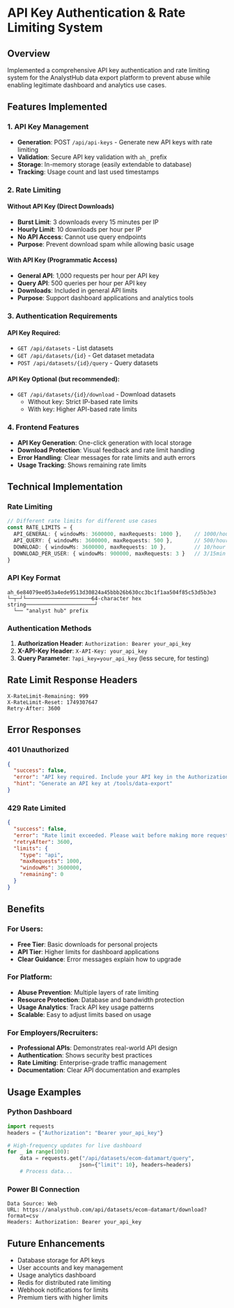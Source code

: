 # API Key Authentication & Rate Limiting System

## Overview
Implemented a comprehensive API key authentication and rate limiting system for the AnalystHub data export platform to prevent abuse while enabling legitimate dashboard and analytics use cases.

## Features Implemented

### 1. API Key Management
- **Generation**: POST `/api/api-keys` - Generate new API keys with rate limiting
- **Validation**: Secure API key validation with `ah_` prefix
- **Storage**: In-memory storage (easily extendable to database)
- **Tracking**: Usage count and last used timestamps

### 2. Rate Limiting

#### Without API Key (Direct Downloads)
- **Burst Limit**: 3 downloads every 15 minutes per IP
- **Hourly Limit**: 10 downloads per hour per IP
- **No API Access**: Cannot use query endpoints
- **Purpose**: Prevent download spam while allowing basic usage

#### With API Key (Programmatic Access)
- **General API**: 1,000 requests per hour per API key
- **Query API**: 500 queries per hour per API key
- **Downloads**: Included in general API limits
- **Purpose**: Support dashboard applications and analytics tools

### 3. Authentication Requirements

#### API Key Required:
- `GET /api/datasets` - List datasets
- `GET /api/datasets/{id}` - Get dataset metadata  
- `POST /api/datasets/{id}/query` - Query datasets

#### API Key Optional (but recommended):
- `GET /api/datasets/{id}/download` - Download datasets
  - Without key: Strict IP-based rate limits
  - With key: Higher API-based rate limits

### 4. Frontend Features
- **API Key Generation**: One-click generation with local storage
- **Download Protection**: Visual feedback and rate limit handling
- **Error Handling**: Clear messages for rate limits and auth errors
- **Usage Tracking**: Shows remaining rate limits

## Technical Implementation

### Rate Limiting
```typescript
// Different rate limits for different use cases
const RATE_LIMITS = {
  API_GENERAL: { windowMs: 3600000, maxRequests: 1000 },    // 1000/hour
  API_QUERY: { windowMs: 3600000, maxRequests: 500 },       // 500/hour
  DOWNLOAD: { windowMs: 3600000, maxRequests: 10 },         // 10/hour
  DOWNLOAD_PER_USER: { windowMs: 900000, maxRequests: 3 }   // 3/15min
}
```

### API Key Format
```
ah_6e84079ee053a4ede9513d30824a45bbb26b630cc3bc1f1aa504f85c53d5b3e3
└─┬─┘└─────────────────────64-character hex string──────────────────────┘
  └── "analyst hub" prefix
```

### Authentication Methods
1. **Authorization Header**: `Authorization: Bearer your_api_key`
2. **X-API-Key Header**: `X-API-Key: your_api_key`
3. **Query Parameter**: `?api_key=your_api_key` (less secure, for testing)

## Rate Limit Response Headers
```http
X-RateLimit-Remaining: 999
X-RateLimit-Reset: 1749307647
Retry-After: 3600
```

## Error Responses

### 401 Unauthorized
```json
{
  "success": false,
  "error": "API key required. Include your API key in the Authorization header...",
  "hint": "Generate an API key at /tools/data-export"
}
```

### 429 Rate Limited
```json
{
  "success": false,
  "error": "Rate limit exceeded. Please wait before making more requests.",
  "retryAfter": 3600,
  "limits": {
    "type": "api",
    "maxRequests": 1000,
    "windowMs": 3600000,
    "remaining": 0
  }
}
```

## Benefits

### For Users:
- **Free Tier**: Basic downloads for personal projects
- **API Tier**: Higher limits for dashboard applications
- **Clear Guidance**: Error messages explain how to upgrade

### For Platform:
- **Abuse Prevention**: Multiple layers of rate limiting
- **Resource Protection**: Database and bandwidth protection
- **Usage Analytics**: Track API key usage patterns
- **Scalable**: Easy to adjust limits based on usage

### For Employers/Recruiters:
- **Professional APIs**: Demonstrates real-world API design
- **Authentication**: Shows security best practices
- **Rate Limiting**: Enterprise-grade traffic management
- **Documentation**: Clear API documentation and examples

## Usage Examples

### Python Dashboard
```python
import requests
headers = {"Authorization": "Bearer your_api_key"}

# High-frequency updates for live dashboard
for _ in range(100):
    data = requests.get("/api/datasets/ecom-datamart/query", 
                       json={"limit": 10}, headers=headers)
    # Process data...
```

### Power BI Connection
```
Data Source: Web
URL: https://analysthub.com/api/datasets/ecom-datamart/download?format=csv
Headers: Authorization: Bearer your_api_key
```

## Future Enhancements
- Database storage for API keys
- User accounts and key management
- Usage analytics dashboard
- Redis for distributed rate limiting
- Webhook notifications for limits
- Premium tiers with higher limits 